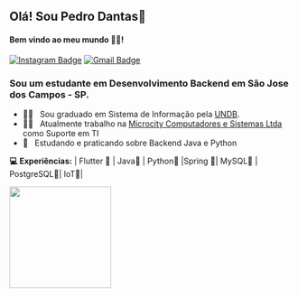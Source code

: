 ## Olá! Sou Pedro Dantas👋
#### Bem vindo ao meu mundo 🧑‍💻!

 
 [![Instagram Badge](https://img.shields.io/badge/-Instagram-blue?style=flat-square&logo=Instagram&logoColor=white&link=https://instagram.com/dantas_dts?igshid=1o9uhlz6bqs4s)](https://instagram.com/sisnando_dev?igshid=1o9uhlz6bqs4s) 
[![Gmail Badge](https://img.shields.io/badge/-pdantas950@gmail.com-6633cc?style=flat-square&logo=Gmail&logoColor=white&link=mailto:pdantas950@gmail.com)](mailto:pdantas950@gmail.com)

### Sou um estudante em Desenvolvimento Backend em São Jose dos Campos - SP.

- 👨‍🎓  &nbsp; Sou graduado em Sistema de Informação pela [UNDB](https://www.undb.edu.br/).
- 👨‍💻 &nbsp; Atualmente trabalho na [Microcity Computadores e Sistemas Ltda](http://microcity.com.br/) como Suporte em TI
- 📖 &nbsp; Estudando e praticando sobre Backend Java e Python

**💻 Experiências:**
 | Flutter 💙 | Java🧡 | Python💜 |Spring 💜| MySQL💜 | PostgreSQL💜| IoT💜|


<div>
  <a href="https://github.com/P3sTs">
  <img height="180em" src="https://github-readme-stats.vercel.app/api/top-langs/?username=P3sTs&layout=compact&langs_count=7&theme=dracula"/>
</div>
 </a>
